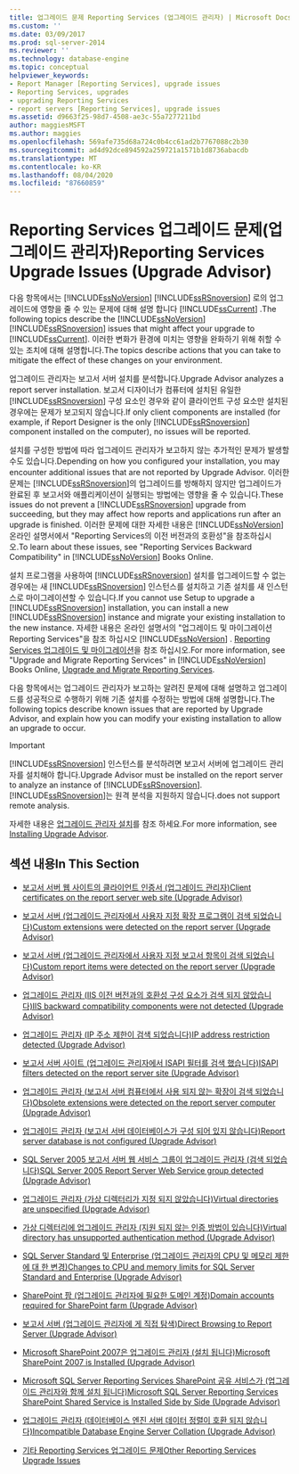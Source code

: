 ```yaml
---
title: 업그레이드 문제 Reporting Services (업그레이드 관리자) | Microsoft Docs
ms.custom: ''
ms.date: 03/09/2017
ms.prod: sql-server-2014
ms.reviewer: ''
ms.technology: database-engine
ms.topic: conceptual
helpviewer_keywords:
- Report Manager [Reporting Services], upgrade issues
- Reporting Services, upgrades
- upgrading Reporting Services
- report servers [Reporting Services], upgrade issues
ms.assetid: d9663f25-98d7-4508-ae3c-55a7277211bd
author: maggiesMSFT
ms.author: maggies
ms.openlocfilehash: 569afe735d68a724c0b4cc61ad2b7767088c2b30
ms.sourcegitcommit: ad4d92dce894592a259721a1571b1d8736abacdb
ms.translationtype: MT
ms.contentlocale: ko-KR
ms.lasthandoff: 08/04/2020
ms.locfileid: "87660859"
---
```

# <a name="reporting-services-upgrade-issues-upgrade-advisor"></a><span data-ttu-id="8aeb4-102">Reporting Services 업그레이드 문제(업그레이드 관리자)</span><span class="sxs-lookup"><span data-stu-id="8aeb4-102">Reporting Services Upgrade Issues (Upgrade Advisor)</span></span>
  <span data-ttu-id="8aeb4-103">다음 항목에서는 [!INCLUDE[ssNoVersion](../../includes/ssnoversion-md.md)] [!INCLUDE[ssRSnoversion](../../includes/ssrsnoversion-md.md)] 로의 업그레이드에 영향을 줄 수 있는 문제에 대해 설명 합니다 [!INCLUDE[ssCurrent](../../includes/sscurrent-md.md)] .</span><span class="sxs-lookup"><span data-stu-id="8aeb4-103">The following topics describe the [!INCLUDE[ssNoVersion](../../includes/ssnoversion-md.md)] [!INCLUDE[ssRSnoversion](../../includes/ssrsnoversion-md.md)] issues that might affect your upgrade to [!INCLUDE[ssCurrent](../../includes/sscurrent-md.md)].</span></span> <span data-ttu-id="8aeb4-104">이러한 변화가 환경에 미치는 영향을 완화하기 위해 취할 수 있는 조치에 대해 설명합니다.</span><span class="sxs-lookup"><span data-stu-id="8aeb4-104">The topics describe actions that you can take to mitigate the effect of these changes on your environment.</span></span>  
  
 <span data-ttu-id="8aeb4-105">업그레이드 관리자는 보고서 서버 설치를 분석합니다.</span><span class="sxs-lookup"><span data-stu-id="8aeb4-105">Upgrade Advisor analyzes a report server installation.</span></span> <span data-ttu-id="8aeb4-106">보고서 디자이너가 컴퓨터에 설치된 유일한 [!INCLUDE[ssRSnoversion](../../includes/ssrsnoversion-md.md)] 구성 요소인 경우와 같이 클라이언트 구성 요소만 설치된 경우에는 문제가 보고되지 않습니다.</span><span class="sxs-lookup"><span data-stu-id="8aeb4-106">If only client components are installed (for example, if Report Designer is the only [!INCLUDE[ssRSnoversion](../../includes/ssrsnoversion-md.md)] component installed on the computer), no issues will be reported.</span></span>  
  
 <span data-ttu-id="8aeb4-107">설치를 구성한 방법에 따라 업그레이드 관리자가 보고하지 않는 추가적인 문제가 발생할 수도 있습니다.</span><span class="sxs-lookup"><span data-stu-id="8aeb4-107">Depending on how you configured your installation, you may encounter additional issues that are not reported by Upgrade Advisor.</span></span> <span data-ttu-id="8aeb4-108">이러한 문제는 [!INCLUDE[ssRSnoversion](../../includes/ssrsnoversion-md.md)]의 업그레이드를 방해하지 않지만 업그레이드가 완료된 후 보고서와 애플리케이션이 실행되는 방법에는 영향을 줄 수 있습니다.</span><span class="sxs-lookup"><span data-stu-id="8aeb4-108">These issues do not prevent a [!INCLUDE[ssRSnoversion](../../includes/ssrsnoversion-md.md)] upgrade from succeeding, but they may affect how reports and applications run after an upgrade is finished.</span></span> <span data-ttu-id="8aeb4-109">이러한 문제에 대한 자세한 내용은 [!INCLUDE[ssNoVersion](../../includes/ssnoversion-md.md)] 온라인 설명서에서 "Reporting Services의 이전 버전과의 호환성"을 참조하십시오.</span><span class="sxs-lookup"><span data-stu-id="8aeb4-109">To learn about these issues, see "Reporting Services Backward Compatibility" in [!INCLUDE[ssNoVersion](../../includes/ssnoversion-md.md)] Books Online.</span></span>  
  
 <span data-ttu-id="8aeb4-110">설치 프로그램을 사용하여 [!INCLUDE[ssRSnoversion](../../includes/ssrsnoversion-md.md)] 설치를 업그레이드할 수 없는 경우에는 새 [!INCLUDE[ssRSnoversion](../../includes/ssrsnoversion-md.md)] 인스턴스를 설치하고 기존 설치를 새 인스턴스로 마이그레이션할 수 있습니다.</span><span class="sxs-lookup"><span data-stu-id="8aeb4-110">If you cannot use Setup to upgrade a [!INCLUDE[ssRSnoversion](../../includes/ssrsnoversion-md.md)] installation, you can install a new [!INCLUDE[ssRSnoversion](../../includes/ssrsnoversion-md.md)] instance and migrate your existing installation to the new instance.</span></span> <span data-ttu-id="8aeb4-111">자세한 내용은 온라인 설명서의 "업그레이드 및 마이그레이션 Reporting Services"을 참조 하십시오 [!INCLUDE[ssNoVersion](../../includes/ssnoversion-md.md)] . [Reporting Services 업그레이드 및 마이그레이션](../../reporting-services/install-windows/upgrade-and-migrate-reporting-services.md)을 참조 하십시오.</span><span class="sxs-lookup"><span data-stu-id="8aeb4-111">For more information, see "Upgrade and Migrate Reporting Services" in [!INCLUDE[ssNoVersion](../../includes/ssnoversion-md.md)] Books Online, [Upgrade and Migrate Reporting Services](../../reporting-services/install-windows/upgrade-and-migrate-reporting-services.md).</span></span>  
  
 <span data-ttu-id="8aeb4-112">다음 항목에서는 업그레이드 관리자가 보고하는 알려진 문제에 대해 설명하고 업그레이드를 성공적으로 수행하기 위해 기존 설치를 수정하는 방법에 대해 설명합니다.</span><span class="sxs-lookup"><span data-stu-id="8aeb4-112">The following topics describe known issues that are reported by Upgrade Advisor, and explain how you can modify your existing installation to allow an upgrade to occur.</span></span>  
  
> [!IMPORTANT]  
>  <span data-ttu-id="8aeb4-113">[!INCLUDE[ssRSnoversion](../../includes/ssrsnoversion-md.md)] 인스턴스를 분석하려면 보고서 서버에 업그레이드 관리자를 설치해야 합니다.</span><span class="sxs-lookup"><span data-stu-id="8aeb4-113">Upgrade Advisor must be installed on the report server to analyze an instance of [!INCLUDE[ssRSnoversion](../../includes/ssrsnoversion-md.md)].</span></span> [!INCLUDE[ssRSnoversion](../../includes/ssrsnoversion-md.md)]<span data-ttu-id="8aeb4-114">는 원격 분석을 지원하지 않습니다.</span><span class="sxs-lookup"><span data-stu-id="8aeb4-114">does not support remote analysis.</span></span>  
>   
>  <span data-ttu-id="8aeb4-115">자세한 내용은 [업그레이드 관리자 설치](../../../2014/sql-server/install/installing-upgrade-advisor.md)를 참조 하세요.</span><span class="sxs-lookup"><span data-stu-id="8aeb4-115">For more information, see [Installing Upgrade Advisor](../../../2014/sql-server/install/installing-upgrade-advisor.md).</span></span>  
  
## <a name="in-this-section"></a><span data-ttu-id="8aeb4-116">섹션 내용</span><span class="sxs-lookup"><span data-stu-id="8aeb4-116">In This Section</span></span>  
  
-   [<span data-ttu-id="8aeb4-117">보고서 서버 웹 사이트의 클라이언트 인증서 &#40;업그레이드 관리자&#41;</span><span class="sxs-lookup"><span data-stu-id="8aeb4-117">Client certificates on the report server web site &#40;Upgrade Advisor&#41;</span></span>](../../../2014/sql-server/install/client-certificates-on-the-report-server-web-site-upgrade-advisor.md)  
  
-   [<span data-ttu-id="8aeb4-118">보고서 서버 &#40;업그레이드 관리자에서 사용자 지정 확장 프로그램이 검색 되었습니다&#41;</span><span class="sxs-lookup"><span data-stu-id="8aeb4-118">Custom extensions were detected on the report server &#40;Upgrade Advisor&#41;</span></span>](../../../2014/sql-server/install/custom-extensions-were-detected-on-the-report-server-upgrade-advisor.md)  
  
-   [<span data-ttu-id="8aeb4-119">보고서 서버 &#40;업그레이드 관리자에서 사용자 지정 보고서 항목이 검색 되었습니다&#41;</span><span class="sxs-lookup"><span data-stu-id="8aeb4-119">Custom report items were detected on the report server &#40;Upgrade Advisor&#41;</span></span>](../../../2014/sql-server/install/custom-report-items-were-detected-on-the-report-server-upgrade-advisor.md)  
  
-   [<span data-ttu-id="8aeb4-120">업그레이드 관리자 &#40;IIS 이전 버전과의 호환성 구성 요소가 검색 되지 않았습니다&#41;</span><span class="sxs-lookup"><span data-stu-id="8aeb4-120">IIS backward compatibility components were not detected &#40;Upgrade Advisor&#41;</span></span>](../../../2014/sql-server/install/iis-backward-compatibility-components-were-not-detected-upgrade-advisor.md)  
  
-   [<span data-ttu-id="8aeb4-121">업그레이드 관리자 &#40;IP 주소 제한이 검색 되었습니다&#41;</span><span class="sxs-lookup"><span data-stu-id="8aeb4-121">IP address restriction detected &#40;Upgrade Advisor&#41;</span></span>](../../../2014/sql-server/install/ip-address-restriction-detected-upgrade-advisor.md)  
  
-   [<span data-ttu-id="8aeb4-122">보고서 서버 사이트 &#40;업그레이드 관리자에서 ISAPI 필터를 검색 했습니다&#41;</span><span class="sxs-lookup"><span data-stu-id="8aeb4-122">ISAPI filters detected on the report server site &#40;Upgrade Advisor&#41;</span></span>](../../../2014/sql-server/install/isapi-filters-detected-on-the-report-server-site-upgrade-advisor.md)  
  
-   [<span data-ttu-id="8aeb4-123">업그레이드 관리자 &#40;보고서 서버 컴퓨터에서 사용 되지 않는 확장이 검색 되었습니다&#41;</span><span class="sxs-lookup"><span data-stu-id="8aeb4-123">Obsolete extensions were detected on the report server computer &#40;Upgrade Advisor&#41;</span></span>](../../../2014/sql-server/install/obsolete-extensions-were-detected-on-the-report-server-computer-upgrade-advisor.md)  
  
-   [<span data-ttu-id="8aeb4-124">업그레이드 관리자 &#40;보고서 서버 데이터베이스가 구성 되어 있지 않습니다&#41;</span><span class="sxs-lookup"><span data-stu-id="8aeb4-124">Report server database is not configured &#40;Upgrade Advisor&#41;</span></span>](../../../2014/sql-server/install/report-server-database-is-not-configured-upgrade-advisor.md)  
  
-   [<span data-ttu-id="8aeb4-125">SQL Server 2005 보고서 서버 웹 서비스 그룹이 업그레이드 관리자 &#40;검색 되었습니다&#41;</span><span class="sxs-lookup"><span data-stu-id="8aeb4-125">SQL Server 2005 Report Server Web Service group detected &#40;Upgrade Advisor&#41;</span></span>](../../../2014/sql-server/install/sql-server-2005-report-server-web-service-group-detected-upgrade-advisor.md)  
  
-   [<span data-ttu-id="8aeb4-126">업그레이드 관리자 &#40;가상 디렉터리가 지정 되지 않았습니다&#41;</span><span class="sxs-lookup"><span data-stu-id="8aeb4-126">Virtual directories are unspecified &#40;Upgrade Advisor&#41;</span></span>](../../../2014/sql-server/install/virtual-directories-are-unspecified-upgrade-advisor.md)  
  
-   [<span data-ttu-id="8aeb4-127">가상 디렉터리에 업그레이드 관리자 &#40;지원 되지 않는 인증 방법이 있습니다&#41;</span><span class="sxs-lookup"><span data-stu-id="8aeb4-127">Virtual directory has unsupported authentication method &#40;Upgrade Advisor&#41;</span></span>](../../../2014/sql-server/install/virtual-directory-has-unsupported-authentication-method-upgrade-advisor.md)  
  
-   [<span data-ttu-id="8aeb4-128">SQL Server Standard 및 Enterprise &#40;업그레이드 관리자의 CPU 및 메모리 제한에 대 한 변경&#41;</span><span class="sxs-lookup"><span data-stu-id="8aeb4-128">Changes to CPU and memory limits for SQL Server Standard and Enterprise &#40;Upgrade Advisor&#41;</span></span>](../../../2014/sql-server/install/cpu-memory-limits-changes-sql-server-standard-enterprise-upgrade-advisor.md)  
  
-   [<span data-ttu-id="8aeb4-129">SharePoint 팜 &#40;업그레이드 관리자에 필요한 도메인 계정&#41;</span><span class="sxs-lookup"><span data-stu-id="8aeb4-129">Domain accounts required for SharePoint farm &#40;Upgrade Advisor&#41;</span></span>](../../../2014/sql-server/install/domain-accounts-required-for-sharepoint-farm-upgrade-advisor.md)  
  
-   [<span data-ttu-id="8aeb4-130">보고서 서버 &#40;업그레이드 관리자에 게 직접 탐색&#41;</span><span class="sxs-lookup"><span data-stu-id="8aeb4-130">Direct Browsing to Report Server &#40;Upgrade Advisor&#41;</span></span>](../../../2014/sql-server/install/direct-browsing-to-report-server-upgrade-advisor.md)  
  
-   [<span data-ttu-id="8aeb4-131">Microsoft SharePoint 2007은 업그레이드 관리자 &#40;설치 됩니다&#41;</span><span class="sxs-lookup"><span data-stu-id="8aeb4-131">Microsoft SharePoint 2007 is Installed &#40;Upgrade Advisor&#41;</span></span>](../../../2014/sql-server/install/microsoft-sharepoint-2007-is-installed-upgrade-advisor.md)  
  
-   [<span data-ttu-id="8aeb4-132">Microsoft SQL Server Reporting Services SharePoint 공유 서비스가 &#40;업그레이드 관리자와 함께 설치 됩니다&#41;</span><span class="sxs-lookup"><span data-stu-id="8aeb4-132">Microsoft SQL Server Reporting Services SharePoint Shared Service is Installed Side by Side &#40;Upgrade Advisor&#41;</span></span>](../../../2014/sql-server/install/sql-server-reporting-services-sharepoint-shared-service-side-by-side-upgrade-advisor.md)  
  
-   [<span data-ttu-id="8aeb4-133">업그레이드 관리자 &#40;데이터베이스 엔진 서버 데이터 정렬이 호환 되지 않습니다&#41;</span><span class="sxs-lookup"><span data-stu-id="8aeb4-133">Incompatible Database Engine Server Collation &#40;Upgrade Advisor&#41;</span></span>](../../../2014/sql-server/install/incompatible-database-engine-server-collation-upgrade-advisor.md)  
  
-   [<span data-ttu-id="8aeb4-134">기타 Reporting Services 업그레이드 문제</span><span class="sxs-lookup"><span data-stu-id="8aeb4-134">Other Reporting Services Upgrade Issues</span></span>](../../../2014/sql-server/install/other-reporting-services-upgrade-issues.md)  
  
  
